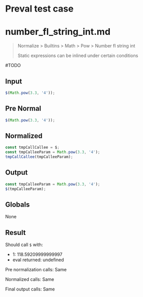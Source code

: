 # Preval test case

# number_fl_string_int.md

> Normalize > Builtins > Math > Pow > Number fl string int
>
> Static expressions can be inlined under certain conditions

#TODO

## Input

`````js filename=intro
$(Math.pow(3.3, '4'));
`````

## Pre Normal

`````js filename=intro
$(Math.pow(3.3, '4'));
`````

## Normalized

`````js filename=intro
const tmpCallCallee = $;
const tmpCalleeParam = Math.pow(3.3, '4');
tmpCallCallee(tmpCalleeParam);
`````

## Output

`````js filename=intro
const tmpCalleeParam = Math.pow(3.3, '4');
$(tmpCalleeParam);
`````

## Globals

None

## Result

Should call `$` with:
 - 1: 118.59209999999997
 - eval returned: undefined

Pre normalization calls: Same

Normalized calls: Same

Final output calls: Same
